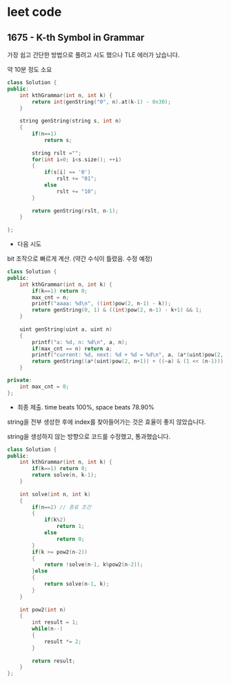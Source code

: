 # leet code



## 1675 - K-th Symbol in Grammar

가장 쉽고 간단한 방법으로 풀려고 시도 했으나 TLE 에러가 났습니다.

약 10분 정도 소요

```c++
class Solution {
public:
    int kthGrammar(int n, int k) {
        return int(genString("0", n).at(k-1) - 0x30);
    }
    
    string genString(string s, int n)
    {
        if(n==1)
            return s;
        
        string rslt ="";
        for(int i=0; i<s.size(); ++i)
        {
            if(s[i] == '0')
                rslt += "01";
            else
                rslt += "10";
        }
        
        return genString(rslt, n-1);
    }
    
};
```





- 다음 시도

bit 조작으로 빠르게 계산. (약간 수식이 틀렸음. 수정 예정)

```c++
class Solution {
public:
    int kthGrammar(int n, int k) {
        if(k==1) return 0;
        max_cnt = n;
        printf("aaaa: %d\n", ((int)pow(2, n-1) - k));
        return genString(0, 1) & ((int)pow(2, n-1) - k+1) && 1;
    }
    
    uint genString(uint a, uint n)
    {
        printf("a: %d, n: %d\n", a, n);
        if(max_cnt == n) return a;
        printf("current: %d, next: %d + %d = %d\n", a, (a*(uint)pow(2, n)), ((~a) & (1 << (n-1))), (a*(uint)pow(2, n)) + ((~a) & (1 << (n-1))));
        return genString((a*(uint)pow(2, n+1)) + ((~a) & (1 << (n-1))), n+1);
    }

private:
    int max_cnt = 0;
};
```



- 최종 제출. time beats 100%, space beats 78.90%

string을 전부 생성한 후에 index를 찾아들어가는 것은 효율이 좋지 않았습니다.

string을 생성하지 않는 방향으로 코드를 수정했고, 통과했습니다.

```c++
class Solution {
public:
    int kthGrammar(int n, int k) {
        if(k==1) return 0;
        return solve(n, k-1);
    }
    
    int solve(int n, int k)
    {
        if(n==2) // 종료 조건
        {
            if(k%2)
                return 1;
            else
                return 0;
        }
        if(k >= pow2(n-2))
        {
            return !solve(n-1, k%pow2(n-2));
        }else
        {
            return solve(n-1, k);
        }
    }
    
    int pow2(int n)
    {
        int result = 1;
        while(n--)
        {
            result *= 2;
        }
        
        return result;
    }
};
```

